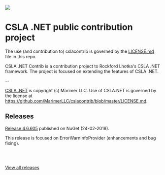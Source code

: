 ![](https://raw.github.com/MarimerLLC/csla/master/Support/Logos/csla%20win8_mid.png)

# CSLA .NET public contribution project

The use (and contribution to) cslacontrib is governed by the [LICENSE.md](https://github.com/MarimerLLC/cslacontrib/blob/master/LICENSE.md) file in this repo.

CSLA .NET Contrib is a contribution project to Rockford Lhotka's CSLA .NET framework. The project is focused on extending the features of CSLA .NET.

--

[CSLA .NET](http://www.cslanet.com) is copyright (c) Marimer LLC. Use of CSLA.NET is governed by the license 
at https://github.com/MarimerLLC/cslacontrib/blob/master/LICENSE.md.

## Releases

[Release 4.6.605](https://github.com/MarimerLLC/cslacontrib/releases/tag/v4.6.605) published on NuGet (24-02-2018).

This release is focused on ErrorWarnInfoProvider (enhancements and bug fixing).

</br>
</br>

[View all releases](https://github.com/MarimerLLC/cslacontrib/releases)
